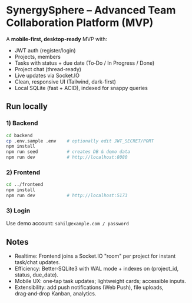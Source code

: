 
# SynergySphere – Advanced Team Collaboration Platform (MVP)

A **mobile-first, desktop-ready** MVP with:
- JWT auth (register/login)
- Projects, members
- Tasks with status + due date (To‑Do / In Progress / Done)
- Project chat (thread-ready)
- Live updates via Socket.IO
- Clean, responsive UI (Tailwind, dark-first)
- Local SQLite (fast + ACID), indexed for snappy queries

## Run locally

### 1) Backend
```bash
cd backend
cp .env.sample .env    # optionally edit JWT_SECRET/PORT
npm install
npm run seed           # creates DB & demo data
npm run dev            # http://localhost:8080
```

### 2) Frontend
```bash
cd ../frontend
npm install
npm run dev            # http://localhost:5173
```

### 3) Login
Use demo account: `sahil@example.com / password`

## Notes
- Realtime: Frontend joins a Socket.IO "room" per project for instant task/chat updates.
- Efficiency: Better‑SQLite3 with WAL mode + indexes on (project_id, status, due_date).
- Mobile UX: one‑tap task updates; lightweight cards; accessible inputs.
- Extensibility: add push notifications (Web Push), file uploads, drag‑and‑drop Kanban, analytics.
